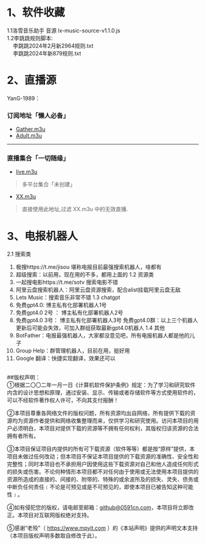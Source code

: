 # 1、软件收藏

1.1洛雪音乐助手 音源  lx-music-source-v1.1.0.js   <br>
1.2李跳跳规则脚本:<br>
&nbsp;&nbsp;&nbsp;&nbsp;李跳跳2024年2月新2964规则.txt  <br>
&nbsp;&nbsp;&nbsp;&nbsp;李跳跳2024年新879规则.txt<br>

# 2、直播源
YanG-1989：<br>
### 订阅地址「懒人必备」 
* [Gather.m3u](https://raw.githubusercontent.com/YanG-1989/m3u/main/Gather.m3u)  
* [Adult.m3u](https://raw.githubusercontent.com/YanG-1989/m3u/main/Adult.m3u)
---
### 直播集合「一切随缘」   
* [live.m3u](https://raw.githubusercontent.com/YanG-1989/m3u/main/live.m3u)  
>多平台集合「未创建」
* [XX.m3u](https://tv.iill.top/xx)  
>直接使用此地址,过滤 XX.m3u 中的无效直播.  
 

# 3、电报机器人
2.1 搜索类
1.	极搜https://t.me/jisou 堪称电报目前最强搜索机器人，啥都有
2.	超级搜索：以前用，现在用的不多，都用上面的
1.2 资源类
1.	一起搜电影https://t.me/sotv 搜索电影不错
2.	阿里云盘搜索机器人：阿里云盘资源搜索，配合alist挂载阿里云盘无敌
3.	Lets Music：搜索音乐非常不错
1.3 chatgpt
1.	免费gpt4.0: 博主私有化部署机器人1号
2.	免费gpt4.0 2号 ： 博主私有化部署机器人2号
3.	免费gpt4.0 3号： 博主私有化部署机器人3号
免费gpt4.0群：以上三个机器人更新后可能会失效，可加入群组获取最新gpt4.0机器人
1.4 其他
1.	BotFather：电报最强机器人，大家都没意见吧，所有电报机器人都是他的儿子
2.	Group Help：群管理机器人，目前在用，挺好用
3.	Google 翻译：快捷实现翻译，效果还可以



##
##
##

  
##版权声明：  
①根据二〇〇二年一月一日《计算机软件保护条例》规定：为了学习和研究软件内含的设计思想和原理，通过安装、显示、传输或者存储软件等方式使用软件的，可以不经软件著作权人许可，不向其支付报酬！

②本项目尊重各网络文件的版权问题，所有资源均出自网络，所有提供下载的资源均为资源作者提供和网络收集整理而来，仅供学习和研究使用。访问本项目的用户必须明白，本项目对提供下载的资源等不拥有任何权利，其版权归该资源的合法拥有者所有。

③本项目保证项目内提供的所有可下载资源（软件等等）都是按“原样”提供，本项目未做过任何改动；但本项目不保证本项目提供的下载资源的准确性、安全性和完整性；同时本项目也不承担用户因使用这些下载资源对自己和他人造成任何形式的损失或伤害。不论何种情形本项目都不对任何由于使用或无法使用本项目提供的资源所造成的直接的、间接的、附带的、特殊的或余波所及的损失、灵失、债务或中断负任何责任﹝不论是可预见或是不可预见的，即使本项目已被告知这种可能性﹞。

④如有侵犯您的版权，请电邮至邮箱：github@0591cn.com，本项目将立即改正。本项目对互联网版权绝对支持。

⑤感谢“老殁”（ https://www.mpyit.com ）的《本站声明》提供的声明文本支持（本项目版权声明多数取自修改于此）。
